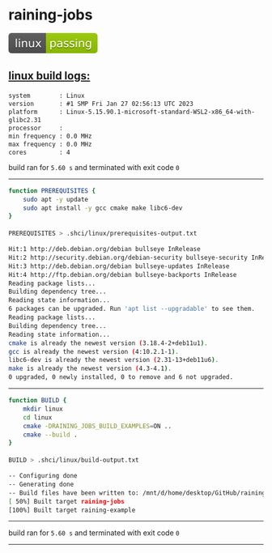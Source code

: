 
# raining-jobs

![linux-badge](exit_code.svg)

## [linux build logs:](https://github.com/mrsinho/shci)

```
system        : Linux
version       : #1 SMP Fri Jan 27 02:56:13 UTC 2023
platform      : Linux-5.15.90.1-microsoft-standard-WSL2-x86_64-with-glibc2.31
processor     : 
min frequency : 0.0 MHz
max frequency : 0.0 MHz
cores         : 4
```

build ran for `5.60 s` and terminated with exit code `0`

---

```bash
function PREREQUISITES {
    sudo apt -y update
    sudo apt install -y gcc cmake make libc6-dev
}

PREREQUISITES > .shci/linux/prerequisites-output.txt
```

```bash
Hit:1 http://deb.debian.org/debian bullseye InRelease
Hit:2 http://security.debian.org/debian-security bullseye-security InRelease
Hit:3 http://deb.debian.org/debian bullseye-updates InRelease
Hit:4 http://ftp.debian.org/debian bullseye-backports InRelease
Reading package lists...
Building dependency tree...
Reading state information...
6 packages can be upgraded. Run 'apt list --upgradable' to see them.
Reading package lists...
Building dependency tree...
Reading state information...
cmake is already the newest version (3.18.4-2+deb11u1).
gcc is already the newest version (4:10.2.1-1).
libc6-dev is already the newest version (2.31-13+deb11u6).
make is already the newest version (4.3-4.1).
0 upgraded, 0 newly installed, 0 to remove and 6 not upgraded.

```

---
    
```bash
function BUILD {
	mkdir linux
    cd linux
    cmake -DRAINING_JOBS_BUILD_EXAMPLES=ON ..
    cmake --build .
}

BUILD > .shci/linux/build-output.txt

```

```bash
-- Configuring done
-- Generating done
-- Build files have been written to: /mnt/d/home/desktop/GitHub/raining-jobs/linux
[ 50%] Built target raining-jobs
[100%] Built target raining-example

```

---
    
build ran for `5.60 s` and terminated with exit code `0`

---

